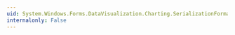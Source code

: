 ```yaml
---
uid: System.Windows.Forms.DataVisualization.Charting.SerializationFormat
internalonly: False
---
```

